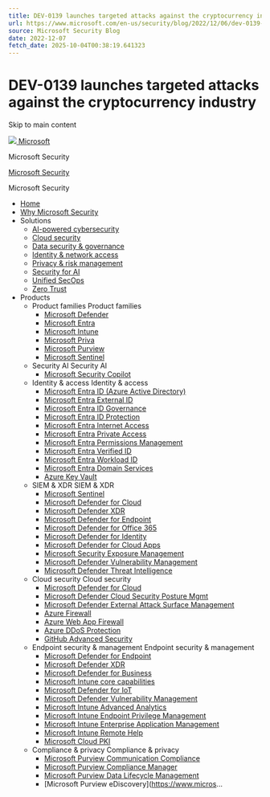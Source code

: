 ```yaml
---
title: DEV-0139 launches targeted attacks against the cryptocurrency industry
url: https://www.microsoft.com/en-us/security/blog/2022/12/06/dev-0139-launches-targeted-attacks-against-the-cryptocurrency-industry/
source: Microsoft Security Blog
date: 2022-12-07
fetch_date: 2025-10-04T00:38:19.641323
---
```


# DEV-0139 launches targeted attacks against the cryptocurrency industry

Skip to main content

[![](https://uhf.microsoft.com/images/microsoft/RE1Mu3b.png)
Microsoft](https://www.microsoft.com)

Microsoft Security

[Microsoft Security](https://www.microsoft.com/en-us/security)

Microsoft Security

* [Home](https://www.microsoft.com/en-us/security)
* [Why Microsoft Security](https://www.microsoft.com/en-us/security/why-microsoft-security)
* Solutions
  + [AI-powered cybersecurity](https://www.microsoft.com/en-us/security/business/solutions/generative-ai-cybersecurity)
  + [Cloud security](https://www.microsoft.com/en-us/security/business/solutions/cloud-security)
  + [Data security & governance](https://www.microsoft.com/en-us/security/business/solutions/data-security-governance)
  + [Identity & network access](https://www.microsoft.com/en-us/security/business/solutions/identity-access)
  + [Privacy & risk management](https://www.microsoft.com/en-us/security/business/solutions/privacy-risk-management)
  + [Security for AI](https://www.microsoft.com/en-us/security/business/solutions/security-for-ai%20%20%20)
  + [Unified SecOps](https://www.microsoft.com/en-us/security/business/solutions/ai-powered-unified-secops-platform)
  + [Zero Trust](https://www.microsoft.com/en-us/security/business/zero-trust)
* Products
  + Product families
    Product families
    - [Microsoft Defender](https://www.microsoft.com/en-us/security/business/microsoft-defender)
    - [Microsoft Entra](https://www.microsoft.com/en-us/security/business/microsoft-entra)
    - [Microsoft Intune](https://www.microsoft.com/en-us/security/business/microsoft-Intune)
    - [Microsoft Priva](https://www.microsoft.com/en-us/security/business/microsoft-priva)
    - [Microsoft Purview](https://www.microsoft.com/en-us/security/business/microsoft-purview)
    - [Microsoft Sentinel](https://www.microsoft.com/en-us/security/business/siem-and-xdr/microsoft-sentinel)
  + Security AI
    Security AI
    - [Microsoft Security Copilot](https://www.microsoft.com/en-us/security/business/ai-machine-learning/microsoft-security-copilot)
  + Identity & access
    Identity & access
    - [Microsoft Entra ID (Azure Active Directory)](https://www.microsoft.com/en-us/security/business/identity-access/microsoft-entra-id)
    - [Microsoft Entra External ID](https://www.microsoft.com/en-us/security/business/identity-access/microsoft-entra-external-id)
    - [Microsoft Entra ID Governance](https://www.microsoft.com/en-us/security/business/identity-access/microsoft-entra-id-governance)
    - [Microsoft Entra ID Protection](https://www.microsoft.com/en-us/security/business/identity-access/microsoft-entra-id-protection%20)
    - [Microsoft Entra Internet Access](https://www.microsoft.com/en-us/security/business/identity-access/microsoft-entra-internet-access)
    - [Microsoft Entra Private Access](https://www.microsoft.com/en-us/security/business/identity-access/microsoft-entra-private-access)
    - [Microsoft Entra Permissions Management](https://www.microsoft.com/en-us/security/business/identity-access/microsoft-entra-permissions-management%20)
    - [Microsoft Entra Verified ID](https://www.microsoft.com/en-us/security/business/identity-access/microsoft-entra-verified-id)
    - [Microsoft Entra Workload ID](https://www.microsoft.com/en-us/security/business/identity-access/microsoft-entra-workload-id)
    - [Microsoft Entra Domain Services](https://azure.microsoft.com/en-us/products/microsoft-entra-ds)
    - [Azure Key Vault](https://azure.microsoft.com/en-us/products/key-vault/)
  + SIEM & XDR
    SIEM & XDR
    - [Microsoft Sentinel](https://www.microsoft.com/en-us/security/business/siem-and-xdr/microsoft-sentinel)
    - [Microsoft Defender for Cloud](https://www.microsoft.com/en-us/security/business/cloud-security/microsoft-defender-cloud)
    - [Microsoft Defender XDR](https://www.microsoft.com/en-us/security/business/siem-and-xdr/microsoft-defender-xdr)
    - [Microsoft Defender for Endpoint](https://www.microsoft.com/en-us/security/business/endpoint-security/microsoft-defender-endpoint)
    - [Microsoft Defender for Office 365](https://www.microsoft.com/en-us/security/business/siem-and-xdr/microsoft-defender-office-365)
    - [Microsoft Defender for Identity](https://www.microsoft.com/en-us/security/business/siem-and-xdr/microsoft-defender-for-identity)
    - [Microsoft Defender for Cloud Apps](https://www.microsoft.com/en-us/security/business/siem-and-xdr/microsoft-defender-cloud-apps)
    - [Microsoft Security Exposure Management](https://www.microsoft.com/en-us/security/business/siem-and-xdr/microsoft-security-exposure-management)
    - [Microsoft Defender Vulnerability Management](https://www.microsoft.com/en-us/security/business/threat-protection/microsoft-defender-vulnerability-management%20)
    - [Microsoft Defender Threat Intelligence](https://www.microsoft.com/en-us/security/business/siem-and-xdr/microsoft-defender-threat-intelligence)
  + Cloud security
    Cloud security
    - [Microsoft Defender for Cloud](https://www.microsoft.com/en-us/security/business/cloud-security/microsoft-defender-cloud)
    - [Microsoft Defender Cloud Security Posture Mgmt](https://www.microsoft.com/en-us/security/business/cloud-security/microsoft-defender-cloud-security-posture-management)
    - [Microsoft Defender External Attack Surface Management](https://www.microsoft.com/security/business/cloud-security/microsoft-defender-external-attack-surface-management)
    - [Azure Firewall](https://azure.microsoft.com/en-us/services/azure-firewall/)
    - [Azure Web App Firewall](https://azure.microsoft.com/en-us/products/web-application-firewall/)
    - [Azure DDoS Protection](https://azure.microsoft.com/en-us/products/ddos-protection/)
    - [GitHub Advanced Security](https://github.com/features/security)
  + Endpoint security & management
    Endpoint security & management
    - [Microsoft Defender for Endpoint](https://www.microsoft.com/en-us/security/business/endpoint-security/microsoft-defender-endpoint)
    - [Microsoft Defender XDR](https://www.microsoft.com/en-us/security/business/siem-and-xdr/microsoft-defender-xdr)
    - [Microsoft Defender for Business](https://www.microsoft.com/en-us/security/business/endpoint-security/microsoft-defender-business)
    - [Microsoft Intune core capabilities](https://www.microsoft.com/en-us/security/business/endpoint-management/microsoft-intune)
    - [Microsoft Defender for IoT](https://www.microsoft.com/en-us/security/business/endpoint-security/microsoft-defender-iot)
    - [Microsoft Defender Vulnerability Management](https://www.microsoft.com/en-us/security/business/threat-protection/microsoft-defender-vulnerability-management%20)
    - [Microsoft Intune Advanced Analytics](https://www.microsoft.com/en-us/security/business/endpoint-management/microsoft-intune-advanced-analytics)
    - [Microsoft Intune Endpoint Privilege Management​](https://www.microsoft.com/en-us/security/business/endpoint-management/microsoft-intune-endpoint-privilege-management)
    - [Microsoft Intune Enterprise Application Management](https://www.microsoft.com/en-us/security/business/endpoint-management/microsoft-intune-enterprise-application-management)
    - [Microsoft Intune Remote Help](https://www.microsoft.com/en-us/security/business/endpoint-management/microsoft-intune-remote-help)
    - [Microsoft Cloud PKI](https://www.microsoft.com/en-us/security/business/endpoint-management/microsoft-cloud-pki)
  + Compliance & privacy
    Compliance & privacy
    - [Microsoft Purview Communication Compliance](https://www.microsoft.com/en-us/security/business/risk-management/microsoft-purview-communication-compliance)
    - [Microsoft Purview Compliance Manager](https://www.microsoft.com/en-us/security/business/risk-management/microsoft-purview-compliance-manager)
    - [Microsoft Purview Data Lifecycle Management](https://www.microsoft.com/en-us/security/business/information-protection/microsoft-purview-data-lifecycle-management)
    - [Microsoft Purview eDiscovery](https://www.micros...